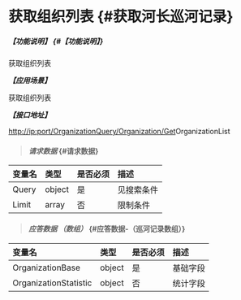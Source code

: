 # 获取组织列表 {#获取河长巡河记录}

##### _【功能说明】_ {#【功能说明】}

获取组织列表

_**【应用场景】**_

获取组织列表

_**【接口地址】**_

[http://ip:port/OrganizationQuery/](http://ip:port/HMQuery/PatrolRiver/GetPatrolRivers)[Organization](http://ip:port/HMQuery/PatrolRiver/GetPatrolRivers)[/Get](http://ip:port/HMQuery/PatrolRiver/GetPatrolRivers)OrganizationList

> #### _请求数据_ {#请求数据}

| 变量名 | 类型 | 是否必须 | 描述 |
| :--- | :--- | :--- | :--- |
| Query | object | 是 | 见搜索条件 |
| Limit | array | 否 | 限制条件 |

> #### _应答数据 （数组）_ {#应答数据-（巡河记录数组）}

| 变量名 | 类型 | 是否必须 | 描述 |
| :--- | :--- | :--- | :--- |
| OrganizationBase | object | 是 | 基础字段 |
| OrganizationStatistic | object | 否 | 统计字段 |



